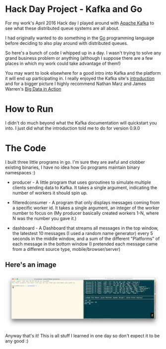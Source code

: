 Hack Day Project - Kafka and Go
===============================

For my work's April 2016 Hack day I played around with [Apache Kafka](http://kafka.apache.org) to see what these distributed queue systems are all about.

I had originally wanted to do something in the [Go](http://golang.org) programming language before deciding to also play around with distributed queues.

So here's a bunch of code I whipped up in a day. I wasn't trying to solve any grand business problem or anything (although I suppose there are a few places in which my work could take advantage of them!)

You may want to look elsewhere for a good intro into Kafka and the platform it will end up participating in. I really enjoyed the Kafka site's [introduction](http://kafka.apache.org/documentation.html#introduction) and for a bigger picture I highly recommend Nathan Marz and James Warren's [Big Data in Action](https://www.manning.com/books/big-data)

How to Run
==========

I didn't do much beyond what the Kafka documentation will quickstart you into. I just did what the introduction told me to do for version 0.9.0


The Code
========

I built three little programs in go. I'm sure they are awful and clobber existing binaries, I have no idea how Go programs maintain binary namespaces :)

* producer - A little program that uses goroutines to simulate multiple clients sending data to Kafka. It takes a single argument, indicating the number of workers it should spin up.

* filteredconsumer - A program that only displays messages coming from a specific worker id. It takes a single argument, an integer of the worker number to focus on (My producer basically created workers 1-N, where N was the number you gave it.)

* dashboard - A Dashboard that streams all messages in the top window, the latestest 10 messages (I used a random name generator) every 5 seconds in the middle window, and a sum of the different "Platforms" of each message in the bottom window (I pretended each message came from a different source type, mobile/browser/server)

Here's an image
--
![A screenshot of the running producer and dashboard I wrote](doc/screenshot.png)


Anyway that's it! This is all stuff I learned in one day so don't expect it to be any good :)
